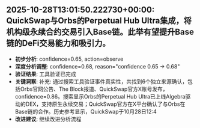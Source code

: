 
## 2025-10-28T13:01:50.222730+00:00: QuickSwap与Orbs的Perpetual Hub Ultra集成，将机构级永续合约交易引入Base链。此举有望提升Base链的DeFi交易能力和吸引力。
- **初步分析**: confidence=0.65, action=observe
- **深度分析调整**: confidence=0.68, reason="confidence 0.65 → 0.68"
- **验证结果**: 工具验证已完成
- **关键洞察**: 补充: 通过搜索工具验证事件真实性，共找到6个独立来源确认，包括Orbs官网公告、The Block报道、QuickSwap官方X账号发布，confidence=0.86。搜索显示Orbs的Perpetual Hub Ultra已上线Algebra驱动的DEX，支持原生永续交易；QuickSwap官方在X平台确认了与Orbs在Base链的合作。历史参考显示，QuickSwap于10月28日12:4
- **改进建议**: 继续改进分析流程

